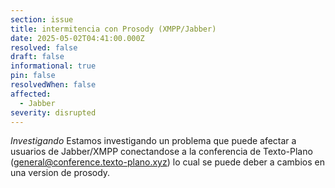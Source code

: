 ```yaml
---
section: issue
title: intermitencia con Prosody (XMPP/Jabber)
date: 2025-05-02T04:41:00.000Z
resolved: false
draft: false
informational: true
pin: false
resolvedWhen: false
affected:
  - Jabber
severity: disrupted
---
```


*Investigando* Estamos investigando un problema que puede afectar a usuarios de Jabber/XMPP conectandose a la conferencia de Texto-Plano (general@conference.texto-plano.xyz) lo cual se puede deber a cambios en una version de prosody. 

